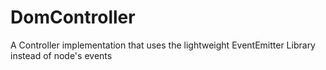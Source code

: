 # DomController
A Controller implementation that uses the lightweight EventEmitter Library instead of node's events

